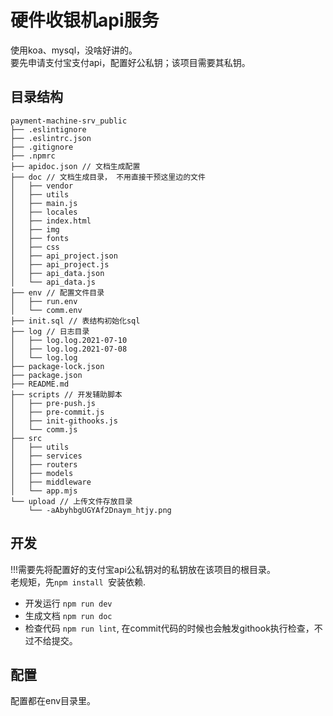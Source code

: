 # 硬件收银机api服务
使用koa、mysql，没啥好讲的。   
要先申请支付宝支付api，配置好公私钥；该项目需要其私钥。   

## 目录结构
```
payment-machine-srv_public
├── .eslintignore
├── .eslintrc.json
├── .gitignore
├── .npmrc
├── apidoc.json // 文档生成配置
├── doc // 文档生成目录， 不用直接干预这里边的文件
│   ├── vendor
│   ├── utils
│   ├── main.js
│   ├── locales
│   ├── index.html
│   ├── img
│   ├── fonts
│   ├── css
│   ├── api_project.json
│   ├── api_project.js
│   ├── api_data.json
│   └── api_data.js
├── env // 配置文件目录
│   ├── run.env
│   └── comm.env
├── init.sql // 表结构初始化sql
├── log // 日志目录
│   ├── log.log.2021-07-10
│   ├── log.log.2021-07-08
│   └── log.log
├── package-lock.json
├── package.json
├── README.md
├── scripts // 开发辅助脚本
│   ├── pre-push.js
│   ├── pre-commit.js
│   ├── init-githooks.js
│   └── comm.js
├── src
│   ├── utils
│   ├── services
│   ├── routers
│   ├── models
│   ├── middleware
│   └── app.mjs
└── upload // 上传文件存放目录
    └── -aAbyhbgUGYAf2Dnaym_htjy.png
```

## 开发
!!!需要先将配置好的支付宝api公私钥对的私钥放在该项目的根目录。  
老规矩，先`npm install `安装依赖.   
* 开发运行 `npm run dev`
* 生成文档 `npm run doc`
* 检查代码 `npm run lint`, 在commit代码的时候也会触发githook执行检查，不过不给提交。   

## 配置
配置都在env目录里。  
